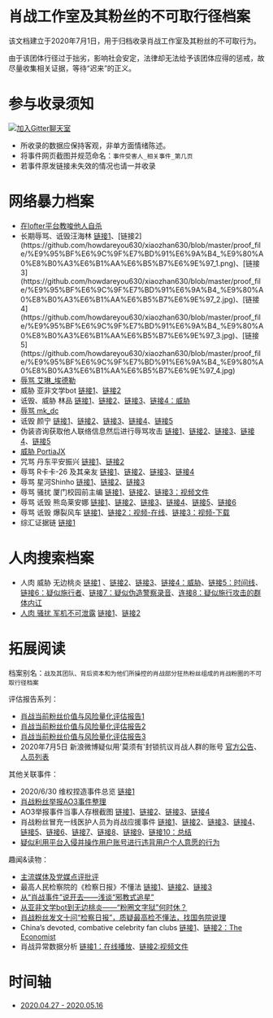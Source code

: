 肖战工作室及其粉丝的不可取行径档案
=========================
该文档建立于2020年7月1日，用于归档收录肖战工作室及其粉丝的不可取行为。

由于该团体行径过于拙劣，影响社会安定，法律却无法给予该团体应得的惩戒，故尽量收集相关证据，等待“迟来”的正义。

参与收录须知
=========================
[![加入Gitter聊天室](https://badges.gitter.im/memcloud/Lobby.svg)](https://gitter.im/howdareyou630/community)
- 所收录的数据应保持客观，非单方面情绪陈述。
- 将事件网页截图并规范命名：`事件受害人_相关事件_第几页`
- 若事件原发链接未失效的情况也请一并收录

网络暴力档案
=========================
- [在lofter平台教唆他人自杀](https://github.com/howdareyou630/xiaozhan630/blob/master/proof_file/%E5%9C%A8lofter%E5%B9%B3%E5%8F%B0%E6%95%99%E5%94%86%E4%BB%96%E4%BA%BA%E8%87%AA%E6%9D%80.jpg)
- 长期辱骂、诋毁汪海林 [链接1](https://m.weibo.cn/status/4518954184332299?)、[链接2](https://github.com/howdareyou630/xiaozhan630/blob/master/proof_file/%E9%95%BF%E6%9C%9F%E7%BD%91%E6%9A%B4_%E9%80%A0%E8%B0%A3%E6%B1%AA%E6%B5%B7%E6%9E%97_1.png)、[链接3](https://github.com/howdareyou630/xiaozhan630/blob/master/proof_file/%E9%95%BF%E6%9C%9F%E7%BD%91%E6%9A%B4_%E9%80%A0%E8%B0%A3%E6%B1%AA%E6%B5%B7%E6%9E%97_2.jpg)、[链接4](https://github.com/howdareyou630/xiaozhan630/blob/master/proof_file/%E9%95%BF%E6%9C%9F%E7%BD%91%E6%9A%B4_%E9%80%A0%E8%B0%A3%E6%B1%AA%E6%B5%B7%E6%9E%97_3.jpg)、[链接5](https://github.com/howdareyou630/xiaozhan630/blob/master/proof_file/%E9%95%BF%E6%9C%9F%E7%BD%91%E6%9A%B4_%E9%80%A0%E8%B0%A3%E6%B1%AA%E6%B5%B7%E6%9E%97_4.jpg)
- [辱骂 艾琳_埃德勒](https://github.com/howdareyou630/xiaozhan630/blob/master/proof_file/%E7%BD%91%E6%9A%B4%E8%89%BE%E7%90%B3_%E5%9F%83%E5%BE%B7%E5%8B%92.jpg)
- 威胁 亚非文学bot [链接1](https://github.com/howdareyou630/xiaozhan630/blob/master/proof_file/%E4%BA%9A%E9%9D%9E%E6%96%87%E5%AD%A6bot%E5%81%9C%E6%9B%B4_1.jpg)、[链接2](https://github.com/howdareyou630/xiaozhan630/blob/master/proof_file/%E4%BA%9A%E9%9D%9E%E6%96%87%E5%AD%A6bot%E5%81%9C%E6%9B%B4_2.jpg)
- 诋毁、威胁 林品 [链接1](https://github.com/howdareyou630/xiaozhan630/blob/master/proof_file/%E6%9E%97%E5%93%81%E8%80%81%E5%B8%88%E8%A2%AB%E7%BD%91%E6%9A%B4_2.jpg)、[链接2](https://github.com/howdareyou630/xiaozhan630/blob/master/proof_file/%E6%9E%97%E5%93%81%E8%80%81%E5%B8%88%E8%A2%AB%E7%BD%91%E6%9A%B4_%E4%B8%BE%E4%BE%8B_9.jpg)、[链接3](https://github.com/howdareyou630/xiaozhan630/blob/master/proof_file/%E6%9E%97%E5%93%81%E8%80%81%E5%B8%88%E8%A2%AB%E7%BD%91%E6%9A%B4_%E4%B8%BE%E4%BE%8B_10.jpg)、[链接4：威胁](https://github.com/howdareyou630/xiaozhan630/blob/master/proof_file/%E6%9E%97%E5%93%81%E8%80%81%E5%B8%88%E8%A2%AB%E7%BD%91%E6%9A%B4_%E4%B8%BE%E4%BE%8B_11.jpg)
- [辱骂 mk_dc](https://github.com/howdareyou630/xiaozhan630/blob/master/proof_file/%E7%BD%91%E6%9A%B4%E7%94%BB%E6%89%8Bmk_dc_1.jpg)
- 诋毁 颜宁 [链接1](https://github.com/howdareyou630/xiaozhan630/blob/master/proof_file/%E7%BD%91%E6%9A%B4%E9%A2%9C%E5%AE%81_1.jpg)、[链接2](https://github.com/howdareyou630/xiaozhan630/blob/master/proof_file/%E7%BD%91%E6%9A%B4%E9%A2%9C%E5%AE%81_2.jpg)、[链接3](https://github.com/howdareyou630/xiaozhan630/blob/master/proof_file/%E7%BD%91%E6%9A%B4%E9%A2%9C%E5%AE%81_3.jpg)、[链接4](https://github.com/howdareyou630/xiaozhan630/blob/master/proof_file/%E7%BD%91%E6%9A%B4%E9%A2%9C%E5%AE%81_4.jpg)、[链接5](https://github.com/howdareyou630/xiaozhan630/blob/master/proof_file/%E7%BD%91%E6%9A%B4%E9%A2%9C%E5%AE%81_5.jpg)
- 伪装咨询获取他人联络信息然后进行辱骂攻击 [链接1](https://github.com/howdareyou630/xiaozhan630/blob/master/proof_file/%E4%BA%BA%E8%82%89%E8%BE%B1%E9%AA%82%E7%B4%A0%E4%BA%BA_2.jpg)、[链接2](https://github.com/howdareyou630/xiaozhan630/blob/master/proof_file/%E4%BA%BA%E8%82%89%E8%BE%B1%E9%AA%82%E7%B4%A0%E4%BA%BA_3.jpg)、[链接3](https://github.com/howdareyou630/xiaozhan630/blob/master/proof_file/%E4%BA%BA%E8%82%89%E8%BE%B1%E9%AA%82%E7%B4%A0%E4%BA%BA_4.jpg)、[链接4](https://github.com/howdareyou630/xiaozhan630/blob/master/proof_file/%E4%BA%BA%E8%82%89%E8%BE%B1%E9%AA%82%E7%B4%A0%E4%BA%BA_5.jpg)、[链接5](https://github.com/howdareyou630/xiaozhan630/blob/master/proof_file/%E4%BA%BA%E8%82%89%E8%BE%B1%E9%AA%82%E7%B4%A0%E4%BA%BA_1.jpg)
- [威胁 PortiaJX](https://github.com/howdareyou630/xiaozhan630/blob/master/proof_file/%E5%A8%81%E8%83%81PortiaJX.jpg)
- 咒骂 丹东平安振兴 [链接1](https://github.com/howdareyou630/xiaozhan630/blob/master/proof_file/%E4%B8%B9%E4%B8%9C%E5%B9%B3%E5%AE%89%E6%8C%AF%E5%85%B4_%E8%BE%B1%E9%AA%82_2.jpg)、[链接2](https://github.com/howdareyou630/xiaozhan630/blob/master/proof_file/%E4%B8%B9%E4%B8%9C%E5%B9%B3%E5%AE%89%E6%8C%AF%E5%85%B4_%E8%BE%B1%E9%AA%82_3.jpg)
- 辱骂 R卡卡-26 及其亲友 [链接1](https://github.com/howdareyou630/xiaozhan630/blob/master/proof_file/%E7%99%BD%E7%A5%A8%E7%BE%8E%E5%B7%A5%E5%AD%97%E4%BD%93%E5%B9%B6%E8%BE%B1%E9%AA%82%E7%BE%8E%E5%B7%A5%E5%8F%8A%E5%85%B6%E4%BA%B2%E5%8F%8B_1.jpg)、[链接2](https://github.com/howdareyou630/xiaozhan630/blob/master/proof_file/%E7%99%BD%E7%A5%A8%E7%BE%8E%E5%B7%A5%E5%AD%97%E4%BD%93%E5%B9%B6%E8%BE%B1%E9%AA%82%E7%BE%8E%E5%B7%A5%E5%8F%8A%E5%85%B6%E4%BA%B2%E5%8F%8B_8.jpg)、[链接3](https://github.com/howdareyou630/xiaozhan630/blob/master/proof_file/%E7%99%BD%E7%A5%A8%E7%BE%8E%E5%B7%A5%E5%AD%97%E4%BD%93%E5%B9%B6%E8%BE%B1%E9%AA%82%E7%BE%8E%E5%B7%A5%E5%8F%8A%E5%85%B6%E4%BA%B2%E5%8F%8B_9.jpg)、[链接4](https://github.com/howdareyou630/xiaozhan630/blob/master/proof_file/%E7%99%BD%E7%A5%A8%E7%BE%8E%E5%B7%A5%E5%AD%97%E4%BD%93%E5%B9%B6%E8%BE%B1%E9%AA%82%E7%BE%8E%E5%B7%A5%E5%8F%8A%E5%85%B6%E4%BA%B2%E5%8F%8B_10.jpg)
- 辱骂 星河Shinho [链接1](https://github.com/howdareyou630/xiaozhan630/blob/master/proof_file/%E7%BD%91%E6%9A%B4%E8%AE%BE%E8%AE%A1%E5%8D%9A%E4%B8%BB%E6%98%9F%E6%B2%B3_3.jpg)、[链接2](https://github.com/howdareyou630/xiaozhan630/blob/master/proof_file/%E7%BD%91%E6%9A%B4%E8%AE%BE%E8%AE%A1%E5%8D%9A%E4%B8%BB%E6%98%9F%E6%B2%B3_1.jpg)、[链接3](https://github.com/howdareyou630/xiaozhan630/blob/master/proof_file/%E7%BD%91%E6%9A%B4%E8%AE%BE%E8%AE%A1%E5%8D%9A%E4%B8%BB%E6%98%9F%E6%B2%B3_2.jpg)
- 辱骂 骚扰 厦门校园前主编 [链接1](https://github.com/howdareyou630/xiaozhan630/blob/master/proof_file/%E8%BE%B1%E9%AA%82%E9%AA%9A%E6%89%B0%E5%8E%A6%E9%97%A8%E6%A0%A1%E5%9B%AD%E5%89%8D%E4%B8%BB%E7%BC%96_1.png)、[链接2](https://github.com/howdareyou630/xiaozhan630/blob/master/proof_file/%E8%BE%B1%E9%AA%82%E9%AA%9A%E6%89%B0%E5%8E%A6%E9%97%A8%E6%A0%A1%E5%9B%AD%E5%89%8D%E4%B8%BB%E7%BC%96_2.jpg)、[链接3：视频文件](https://github.com/howdareyou630/xiaozhan630/blob/master/proof_file/%E8%BE%B1%E9%AA%82%E9%AA%9A%E6%89%B0%E5%8E%A6%E9%97%A8%E6%A0%A1%E5%9B%AD%E5%89%8D%E4%B8%BB%E7%BC%96_3.mp4)
- 辱骂 诋毁 熊岛莱安娜 [链接1](https://github.com/howdareyou630/xiaozhan630/blob/master/proof_file/%E7%86%8A%E5%B2%9B%E8%8E%B1%E5%AE%89%E5%A8%9C-3.jpg)、[链接2](https://github.com/howdareyou630/xiaozhan630/blob/master/proof_file/%E7%86%8A%E5%B2%9B%E8%8E%B1%E5%AE%89%E5%A8%9C-4.jpg)、[链接3](https://github.com/howdareyou630/xiaozhan630/blob/master/proof_file/%E7%86%8A%E5%B2%9B%E8%8E%B1%E5%AE%89%E5%A8%9C-5.jpg)、[链接4](https://github.com/howdareyou630/xiaozhan630/blob/master/proof_file/%E7%86%8A%E5%B2%9B%E8%8E%B1%E5%AE%89%E5%A8%9C-9.jpg)、[链接5](https://github.com/howdareyou630/xiaozhan630/blob/master/proof_file/%E7%86%8A%E5%B2%9B%E8%8E%B1%E5%AE%89%E5%A8%9C-2.jpg)、[链接6](https://github.com/howdareyou630/xiaozhan630/blob/master/proof_file/%E7%86%8A%E5%B2%9B%E8%8E%B1%E5%AE%89%E5%A8%9C-1.jpg)
- 辱骂 诋毁 爆裂风车 [链接1](https://github.com/howdareyou630/xiaozhan630/blob/master/proof_file/%E7%BD%91%E6%9A%B4%E7%88%86%E8%A3%82%E9%A3%8E%E8%BD%A6_2.jpg)、[链接2：视频-在线](https://weibo.com/7004407268/J1OKRx89y?type=comment)、[链接3：视频-下载](https://github.com/howdareyou630/xiaozhan630/blob/master/proof_file/%E7%BD%91%E6%9A%B4%E7%88%86%E8%A3%82%E9%A3%8E%E8%BD%A6_1.mp4)
- 综汇证据链 [链接1](https://m.weibo.cn/status/4499851200634243)

人肉搜索档案
=========================
- 人肉 威胁 无边桃炎 [链接1](https://weibo.com/1820542391/J99gRwcTc) 、[链接2](https://weibo.com/5890244777/J99OQBvFD)、[链接3](https://github.com/howdareyou630/xiaozhan630/blob/master/proof_file/%E6%97%A0%E8%BE%B9%E6%A1%83%E7%82%8E%E9%81%AD%E4%BA%BA%E8%82%89%E6%90%9C%E7%B4%A2_3.jpg)、[链接4：威胁](https://github.com/howdareyou630/xiaozhan630/blob/master/proof_file/%E6%97%A0%E8%BE%B9%E6%A1%83%E7%82%8E%E9%81%AD%E4%BA%BA%E8%82%89%E6%90%9C%E7%B4%A2_4.jpg)、[链接5：时间线](https://www.zhihu.com/question/404327099/answer/1311944827)、[链接6：疑似施行者](https://github.com/howdareyou630/xiaozhan630/blob/master/proof_file/%E6%97%A0%E8%BE%B9%E6%A1%83%E7%82%8E%E9%81%AD%E4%BA%BA%E8%82%89%E6%90%9C%E7%B4%A2_6.jpg)、[链接7：疑似伪造警察录音](https://weibo.com/1820542391/J9EDUdTq1)、[连接8：疑似施行攻击的群体内讧](https://github.com/howdareyou630/xiaozhan630/blob/master/proof_file/%E6%97%A0%E8%BE%B9%E6%A1%83%E7%82%8E%E9%81%AD%E4%BA%BA%E8%82%89%E6%90%9C%E7%B4%A2_%E7%96%91%E4%BC%BC%E6%96%BD%E8%A1%8C%E6%94%BB%E5%87%BB%E7%9A%84%E7%BE%A4%E4%BD%93%E5%86%85%E8%AE%A7.jpg)
- [人肉 骚扰 军机不可泄露](https://www.weibo.com/2356166212/J8MJpD0ME) [链接1](https://github.com/howdareyou630/xiaozhan630/blob/master/proof_file/%E5%86%9B%E6%9C%BA%E4%B8%8D%E5%8F%AF%E6%B3%84%E9%9C%B2_%E4%BA%BA%E8%82%89%E4%B8%BE%E6%8A%A5_1.png)、[链接2](https://github.com/howdareyou630/xiaozhan630/blob/master/proof_file/%E5%86%9B%E6%9C%BA%E4%B8%8D%E5%8F%AF%E6%B3%84%E9%9C%B2_%E4%BA%BA%E8%82%89%E4%B8%BE%E6%8A%A5_2.png)


拓展阅读
=========================
档案别名：`战及其团队、背后资本和为他们所操控的肖战部分狂热粉丝组成的肖战粉圈的不可取行径档案`

评估报告系列：
- [肖战当前粉丝价值与风险量化评估报告1](https://github.com/howdareyou630/xiaozhan630/blob/master/extra_read/%E8%82%96%E6%88%98%E5%BD%93%E5%89%8D%E7%B2%89%E4%B8%9D%E4%BB%B7%E5%80%BC%E4%B8%8E%E9%A3%8E%E9%99%A9%E9%87%8F%E5%8C%96%E8%AF%84%E4%BC%B0%E6%8A%A5%E5%91%8A1-1.jpg)
- [肖战当前粉丝价值与风险量化评估报告2](https://github.com/howdareyou630/xiaozhan630/blob/master/extra_read/%E8%82%96%E6%88%98%E5%BD%93%E5%89%8D%E7%B2%89%E4%B8%9D%E4%BB%B7%E5%80%BC%E4%B8%8E%E9%A3%8E%E9%99%A9%E9%87%8F%E5%8C%96%E8%AF%84%E4%BC%B0%E6%8A%A5%E5%91%8A1-2.jpg)
- [肖战当前粉丝价值与风险量化评估报告3](https://github.com/howdareyou630/xiaozhan630/blob/master/extra_read/%E8%82%96%E6%88%98%E5%BD%93%E5%89%8D%E7%B2%89%E4%B8%9D%E4%BB%B7%E5%80%BC%E4%B8%8E%E9%A3%8E%E9%99%A9%E9%87%8F%E5%8C%96%E8%AF%84%E4%BC%B0%E6%8A%A5%E5%91%8A1-3.jpg)
- 2020年7月5日 新浪微博疑似用'莫须有'封锁抗议肖战人群的账号 [官方公告](https://www.weibo.com/1934183965/J9Nk9jbU0)、[人员列表](https://weibo.com/6597718943/J9Nn1oWSs)

其他关联事件：
- 2020/6/30 维权捏造事件总览 [链接1](https://weibo.com/1804471041/J98zyFpce)
- [肖战粉丝举报AO3事件整理](https://github.com/Feb27HistoryMoment/XiaoZhanGate)
- AO3举报事件当事人存根截图 [链接1](https://github.com/howdareyou630/xiaozhan630/blob/master/proof_file/AO3_%E4%B8%BE%E6%8A%A5_1.jpg)、[链接2](https://github.com/howdareyou630/xiaozhan630/blob/master/proof_file/AO3_%E4%B8%BE%E6%8A%A5_2.jpg)、[链接3](https://github.com/howdareyou630/xiaozhan630/blob/master/proof_file/AO3_%E4%B8%BE%E6%8A%A5_3.jpg)、[链接4](https://github.com/howdareyou630/xiaozhan630/blob/master/proof_file/AO3_%E4%B8%BE%E6%8A%A5_4.jpg)
- 肖战粉丝冒充一线医护人员为肖战应援事件 [链接1](https://github.com/howdareyou630/xiaozhan630/blob/master/proof_file/%E5%86%92%E5%85%85%E4%B8%80%E7%BA%BF%E5%8C%BB%E6%8A%A4%E4%BA%BA%E5%91%98_1.jpg)、[链接2](https://github.com/howdareyou630/xiaozhan630/blob/master/proof_file/%E5%86%92%E5%85%85%E4%B8%80%E7%BA%BF%E5%8C%BB%E6%8A%A4%E4%BA%BA%E5%91%98_2.jpg)、[链接3](https://github.com/howdareyou630/xiaozhan630/blob/master/proof_file/%E5%86%92%E5%85%85%E4%B8%80%E7%BA%BF%E5%8C%BB%E6%8A%A4%E4%BA%BA%E5%91%98_4.jpg)、[链接4](https://github.com/howdareyou630/xiaozhan630/blob/master/proof_file/%E5%86%92%E5%85%85%E4%B8%80%E7%BA%BF%E5%8C%BB%E6%8A%A4%E4%BA%BA%E5%91%98_5.jpg)、[链接5](https://github.com/howdareyou630/xiaozhan630/blob/master/proof_file/%E5%86%92%E5%85%85%E4%B8%80%E7%BA%BF%E5%8C%BB%E6%8A%A4%E4%BA%BA%E5%91%98_6.jpg)、[链接6](https://github.com/howdareyou630/xiaozhan630/blob/master/proof_file/%E5%86%92%E5%85%85%E4%B8%80%E7%BA%BF%E5%8C%BB%E6%8A%A4%E4%BA%BA%E5%91%98_8.jpg)、[链接7](https://github.com/howdareyou630/xiaozhan630/blob/master/proof_file/%E5%86%92%E5%85%85%E4%B8%80%E7%BA%BF%E5%8C%BB%E6%8A%A4%E4%BA%BA%E5%91%98_9.jpg)、[链接8](https://github.com/howdareyou630/xiaozhan630/blob/master/proof_file/%E5%86%92%E5%85%85%E4%B8%80%E7%BA%BF%E5%8C%BB%E6%8A%A4%E4%BA%BA%E5%91%98_10.jpg)、[链接9](https://github.com/howdareyou630/xiaozhan630/blob/master/proof_file/%E5%86%92%E5%85%85%E4%B8%80%E7%BA%BF%E5%8C%BB%E6%8A%A4%E4%BA%BA%E5%91%98_12.jpg)、[链接10：总结](https://github.com/howdareyou630/xiaozhan630/blob/master/proof_file/%E5%86%92%E5%85%85%E4%B8%80%E7%BA%BF%E5%8C%BB%E6%8A%A4%E4%BA%BA%E5%91%98_13.jpg)
- [疑似利用平台入侵并操作用户账号进行违背用户个人意愿的行为](https://weibo.com/5366907963/J9o2IovUf)

趣闻&读物：
- [主流媒体及党媒点评批评](https://github.com/howdareyou630/xiaozhan630/blob/master/proof_file/%E8%A2%AB%E4%B8%BB%E6%B5%81%E5%AA%92%E4%BD%93%E7%82%B9%E5%90%8D.jpg)
- 最高人民检察院的《检察日报》不懂法 [链接1](http://zjnews.china.com.cn/yuanchuan/2020-03-12/216341.html)、[链接2](https://weibo.com/3183107112/Iy55cvFi3)、[链接3](https://weibo.com/3183107112/Iy6lAs66h)
- [从“肖战事件”说开去——浅谈“邪教式追星”](https://weibo.com/ttarticle/p/show?id=2309404520473747653007)
- [从亚非文学bot到无边桃炎——“粉圈文字狱”何时休？](https://weibo.com/ttarticle/p/show?id=2309404522151985414194)
- [肖战粉丝发文十问“检察日报”，质疑最高检不懂法，找国务院说理](https://3g.163.com/air/article_cambrian/F7KRRU700546C80B.html)
- China’s devoted, combative celebrity fan clubs [链接1](https://weibo.com/5818954792/J9E96mOjp)、[链接2：The Economist](https://www.economist.com/china/2020/07/04/chinas-devoted-combative-celebrity-fan-clubs)
- 肖战异常数据分析 [链接1：在线播放](https://weibo.com/tv/show/1034:4523750360547357?from=old_pc_videoshow)、[链接2:视频文件](https://github.com/howdareyou630/xiaozhan630/blob/master/extra_read/%E8%82%96%E6%88%98%E5%BC%82%E5%B8%B8%E6%95%B0%E6%8D%AE%E5%88%86%E6%9E%90.mp4)

时间轴
=========================
- [2020.04.27 - 2020.05.16](https://s1.ax1x.com/2020/05/16/YgEpwR.png)
